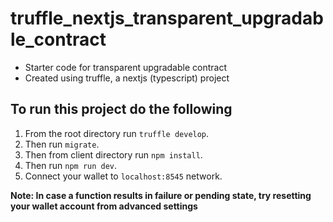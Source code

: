 # truffle_nextjs_transparent_upgradable_contract

* Starter code for transparent upgradable contract  
* Created using truffle, a nextjs (typescript) project  

## To run this project do the following  

1. From the root directory run `truffle develop`.
2. Then run `migrate`.
3. Then from client directory run `npm install`.
4. Then run `npm run dev`.
5. Connect your wallet to `localhost:8545` network.

**Note: In case a function results in failure or pending state, try resetting your wallet account from advanced settings**
